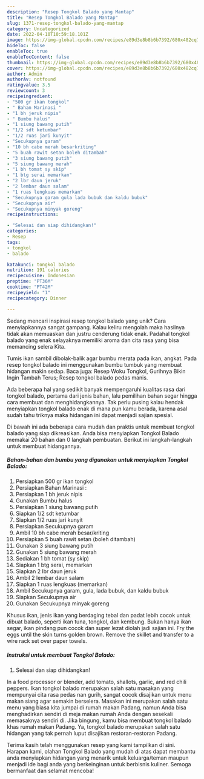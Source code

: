 ```yaml
---
description: "Resep Tongkol Balado yang Mantap"
title: "Resep Tongkol Balado yang Mantap"
slug: 1371-resep-tongkol-balado-yang-mantap
category: Uncategorized
date: 2022-04-10T10:59:18.101Z
image: https://img-global.cpcdn.com/recipes/e89d3e8b8b6b7392/680x482cq70/tongkol-balado-foto-resep-utama.jpg
hideToc: false
enableToc: true
enableTocContent: false
thumbnail: https://img-global.cpcdn.com/recipes/e89d3e8b8b6b7392/680x482cq70/tongkol-balado-foto-resep-utama.jpg
cover: https://img-global.cpcdn.com/recipes/e89d3e8b8b6b7392/680x482cq70/tongkol-balado-foto-resep-utama.jpg
author: Admin
authorAv: notfound
ratingvalue: 3.5
reviewcount: 3
recipeingredient:
- "500 gr ikan tongkol"
- " Bahan Marinasi "
- "1 bh jeruk nipis"
- " Bumbu halus"
- "1 siung bawang putih"
- "1/2 sdt ketumbar"
- "1/2 ruas jari kunyit"
- "Secukupnya garam"
- "10 bh cabe merah besarkriting"
- "5 buah rawit setan boleh ditambah"
- "3 siung bawang putih"
- "5 siung bawang merah"
- "1 bh tomat sy skip"
- "1 btg serai memarkan"
- "2 lbr daun jeruk"
- "2 lembar daun salam"
- "1 ruas lengkuas memarkan"
- "Secukupnya garam gula lada bubuk dan kaldu bubuk"
- "Secukupnya air"
- "Secukupnya minyak goreng"
recipeinstructions:

- "Selesai dan siap dihidangkan!"
categories:
- Resep
tags:
- tongkol
- balado

katakunci: tongkol balado 
nutrition: 191 calories
recipecuisine: Indonesian
preptime: "PT36M"
cooktime: "PT42M"
recipeyield: "1"
recipecategory: Dinner

---
```





Sedang mencari inspirasi resep tongkol balado yang unik? Cara menyiapkannya sangat gampang. Kalau keliru mengolah maka hasilnya tidak akan memuaskan dan justru cenderung tidak enak. Padahal tongkol balado yang enak selayaknya memiliki aroma dan cita rasa yang bisa memancing selera Kita.





Tumis ikan sambil dibolak-balik agar bumbu merata pada ikan, angkat. Pada resep tongkol balado ini menggunakan bumbu tumbuk yang membuat hidangan makin sedap. Baca juga: Resep Woku Tongkol, Gurihnya Bikin Ingin Tambah Terus; Resep tongkol balado pedas manis.

Ada beberapa hal yang sedikit banyak mempengaruhi kualitas rasa dari tongkol balado, pertama dari jenis bahan, lalu pemilihan bahan segar hingga cara membuat dan menghidangkannya. Tak perlu pusing kalau hendak menyiapkan tongkol balado enak di mana pun kamu berada, karena asal sudah tahu triknya maka hidangan ini dapat menjadi sajian spesial.






Di bawah ini ada beberapa cara mudah dan praktis untuk membuat tongkol balado yang siap dikreasikan. Anda bisa menyiapkan Tongkol Balado memakai 20 bahan dan 0 langkah pembuatan. Berikut ini langkah-langkah untuk membuat hidangannya.

<!--inarticleads1-->

##### Bahan-bahan dan bumbu yang digunakan untuk menyiapkan Tongkol Balado:

1. Persiapkan 500 gr ikan tongkol
1. Persiapkan  Bahan Marinasi :
1. Persiapkan 1 bh jeruk nipis
1. Gunakan  Bumbu halus
1. Persiapkan 1 siung bawang putih
1. Siapkan 1/2 sdt ketumbar
1. Siapkan 1/2 ruas jari kunyit
1. Persiapkan Secukupnya garam
1. Ambil 10 bh cabe merah besar/kriting
1. Persiapkan 5 buah rawit setan (boleh ditambah)
1. Gunakan 3 siung bawang putih
1. Gunakan 5 siung bawang merah
1. Sediakan 1 bh tomat (sy skip)
1. Siapkan 1 btg serai, memarkan
1. Siapkan 2 lbr daun jeruk
1. Ambil 2 lembar daun salam
1. Siapkan 1 ruas lengkuas (memarkan)
1. Ambil Secukupnya garam, gula, lada bubuk, dan kaldu bubuk
1. Siapkan Secukupnya air
1. Gunakan Secukupnya minyak goreng


Khusus ikan, jenis ikan yang berdaging tebal dan padat lebih cocok untuk dibuat balado, seperti ikan tuna, tongkol, dan kembung. Bukan hanya ikan segar, ikan pindang pun cocok dan super lezat diolah jadi sajian ini. Fry the eggs until the skin turns golden brown. Remove the skillet and transfer to a wire rack set over paper towels. 

<!--inarticleads2-->

##### Instruksi untuk membuat Tongkol Balado:


1. Selesai dan siap dihidangkan!

In a food processor or blender, add tomato, shallots, garlic, and red chili peppers. Ikan tongkol balado merupakan salah satu masakan yang mempunyai cita rasa pedas nan gurih, sangat cocok disajikan untuk menu makan siang agar semakin berselera. Masakan ini merupakan salah satu menu yang biasa kita jumpai di rumah makan Padang, namun Anda bisa menghadirkan sendiri di meja makan rumah Anda dengan sesekali memasaknya sendiri di. Jika bingung, kamu bisa membuat tongkol balado khas rumah makan Padang. Ya, tongkol balado merupakan salah satu hidangan yang tak pernah luput disajikan restoran-restoran Padang. 

Terima kasih telah menggunakan resep yang kami tampilkan di sini. Harapan kami, olahan Tongkol Balado yang mudah di atas dapat membantu anda menyiapkan hidangan yang menarik untuk keluarga/teman maupun menjadi ide bagi anda yang berkeinginan untuk berbisnis kuliner. Semoga bermanfaat dan selamat mencoba!
